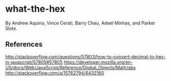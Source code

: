 # what-the-hex

By Andrew Aquino, Vince Cerati, Barry Chau, Adeel Minhas, and Parker Slote.

## References

http://stackoverflow.com/questions/57803/how-to-convert-decimal-to-hex-in-javascript/57805#57805
https://developer.mozilla.org/en-US/docs/Web/JavaScript/Reference/Global_Objects/Math/abs
http://stackoverflow.com/a/15762794/6432160